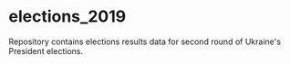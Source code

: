 # elections_2019
Repository contains elections results data for second round of Ukraine's President elections. 
